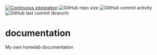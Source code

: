 [![Continuous integration](https://github.com/x-real-ip/documentation/actions/workflows/ci.yaml/badge.svg)](https://github.com/x-real-ip/documentation/actions/workflows/ci.yaml)
![GitHub repo size](https://img.shields.io/github/repo-size/x-real-ip/documentation?logo=Github)
![GitHub commit activity](https://img.shields.io/github/commit-activity/y/x-real-ip/documentation?logo=github)
![GitHub last commit (branch)](https://img.shields.io/github/last-commit/x-real-ip/documentation/main?logo=github)

# documentation
My own homelab documentation
